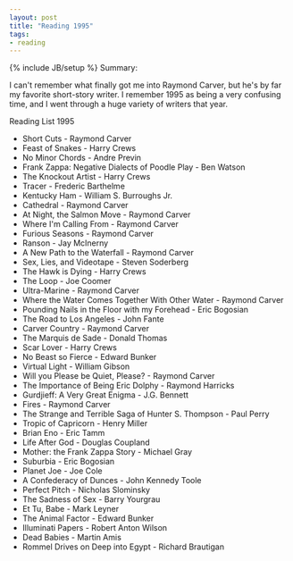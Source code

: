 ```yaml
---
layout: post
title: "Reading 1995"
tags:
- reading
---
```

{% include JB/setup %}
Summary:

I can't remember what finally got me into Raymond Carver, but he's by far my favorite short-story writer. I remember 1995 as being a very confusing time, and I went through a huge variety of writers that year.



Reading List 1995
* Short Cuts - Raymond Carver
* Feast of Snakes - Harry Crews
* No Minor Chords - Andre Previn
* Frank Zappa: Negative Dialects of Poodle Play - Ben Watson
* The Knockout Artist - Harry Crews
* Tracer - Frederic Barthelme
* Kentucky Ham - William S. Burroughs Jr.
* Cathedral - Raymond Carver
* At Night, the Salmon Move - Raymond Carver
* Where I'm Calling From - Raymond Carver
* Furious Seasons - Raymond Carver
* Ranson - Jay McInerny
* A New Path to the Waterfall - Raymond Carver
* Sex, Lies, and Videotape - Steven Soderberg
* The Hawk is Dying - Harry Crews
* The Loop - Joe Coomer
* Ultra-Marine - Raymond Carver
* Where the Water Comes Together With Other Water - Raymond Carver
* Pounding Nails in the Floor with my Forehead - Eric Bogosian
* The Road to Los Angeles - John Fante
* Carver Country - Raymond Carver
* The Marquis de Sade - Donald Thomas
* Scar Lover - Harry Crews
* No Beast so Fierce - Edward Bunker
* Virtual Light - William Gibson
* Will you Please be Quiet, Please? - Raymond Carver
* The Importance of Being Eric Dolphy - Raymond Harricks
* Gurdjieff: A Very Great Enigma - J.G. Bennett
* Fires - Raymond Carver
* The Strange and Terrible Saga of Hunter S. Thompson - Paul Perry
* Tropic of Capricorn - Henry Miller
* Brian Eno - Eric Tamm
* Life After God - Douglas Coupland
* Mother: the Frank Zappa Story - Michael Gray
* Suburbia - Eric Bogosian
* Planet Joe - Joe Cole
* A Confederacy of Dunces - John Kennedy Toole
* Perfect Pitch - Nicholas Slominsky
* The Sadness of Sex - Barry Yourgrau
* Et Tu, Babe - Mark Leyner
* The Animal Factor - Edward Bunker
* Illuminati Papers - Robert Anton Wilson
* Dead Babies - Martin Amis
* Rommel Drives on Deep into Egypt - Richard Brautigan

